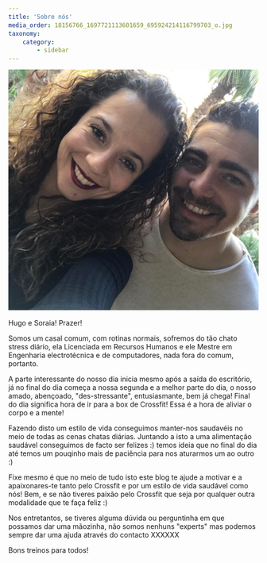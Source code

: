 ```yaml
---
title: 'Sobre nós'
media_order: 18156766_1697721113601659_695924214116799703_o.jpg
taxonomy:
    category:
        - sidebar
---
```


![About us](18156766_1697721113601659_695924214116799703_o.jpg)

Hugo e Soraia! Prazer!

Somos um casal comum, com rotinas normais, sofremos do tão chato stress diário, ela Licenciada em Recursos Humanos e ele Mestre em Engenharia electrotécnica e de computadores, nada fora do comum, portanto.

A parte interessante do nosso dia inicia mesmo após a saída do escritório, já no final do dia começa a nossa segunda e a melhor parte do dia, o nosso amado, abençoado, "des-stressante", entusiasmante, bem já chega! Final do dia significa hora de ir para a box de Crossfit! Essa é a hora de aliviar o corpo e a mente!

Fazendo disto um estilo de vida conseguimos manter-nos saudavéis no meio de todas as cenas chatas diárias. Juntando a isto a uma alimentação saudável conseguimos de facto ser felizes :) temos ideia que no final do dia até temos um pouqinho mais de paciência para nos aturarmos um ao outro :)

Fixe mesmo é que no meio de tudo isto este blog te ajude a motivar e a apaixonares-te tanto pelo Crossfit e por um estilo de vida saudável como nós! Bem, e se não tiveres paixão pelo Crossfit que seja por qualquer outra modalidade que te faça feliz :)

Nos entretantos, se tiveres alguma dúvida ou perguntinha em que possamos dar uma mãozinha, não somos nenhuns "experts" mas podemos sempre dar uma ajuda através do contacto XXXXXX

Bons treinos para todos!
